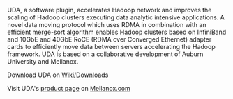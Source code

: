 UDA, a software plugin, accelerates Hadoop network and improves the scaling of Hadoop clusters executing data analytic intensive applications.
A novel data moving protocol which uses RDMA in combination with an efficient merge-sort algorithm enables Hadoop clusters based on InfiniBand and
10GbE and 40GbE RoCE (RDMA over Converged Ethernet) adapter cards to efficiently
move data between servers accelerating the Hadoop framework.
UDA is based on a collaborative development of Auburn University and Mellanox.

Download UDA on [Wiki/Downloads](https://code.google.com/p/uda-plugin/wiki/Downloads)

Visit UDA's [product page](http://www.mellanox.com/page/products_dyn?product_family=144&mtag=uda) on [Mellanox.com](http://www.mellanox.com)